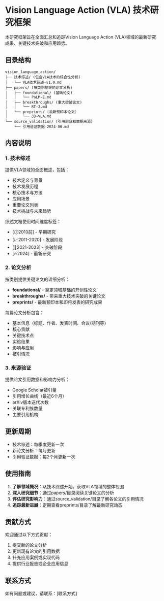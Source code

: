 # Vision Language Action (VLA) 技术研究框架

本研究框架旨在全面汇总和追踪Vision Language Action (VLA)领域的最新研究成果、关键技术突破和应用趋势。

## 目录结构

```
vision_language_action/
├── 技术综述/ (包含VLA技术的综合性分析)
│   └── VLA技术综述-v1.0.md
├── papers/ (按类别整理的论文分析)
│   ├── foundational/ (基础论文)
│   │   └── PaLM-E.md
│   ├── breakthroughs/ (重大突破论文)
│   │   └── RT-2.md
│   └── preprints/ (最新预印本论文)
│       └── 3D-VLA.md
└── source_validation/ (引用验证和数据来源)
    └── 引用验证数据-2024-06.md
```

## 内容说明

### 1. 技术综述

提供VLA领域的全面概述，包括：
- 技术定义与背景
- 技术发展历程
- 核心技术与方法
- 应用场景
- 重要论文列表
- 技术挑战与未来趋势

综述文档使用时间维度标签：
- [🕒2010前] - 早期研究
- [📈2011-2020] - 发展阶段
- [🚀2021-2023] - 突破阶段
- [🔥2024] - 最新研究

### 2. 论文分析

按类别提供关键论文的详细分析：
- **foundational/** - 奠定领域基础的开创性论文
- **breakthroughs/** - 带来重大技术突破的关键论文
- **preprints/** - 最新预印本和即将发表的研究成果

每篇论文分析包含：
- 基本信息（标题、作者、发表时间、会议/期刊等）
- 核心贡献
- 关键技术点
- 实验结果
- 影响与应用
- 被引情况

### 3. 来源验证

提供论文引用数据和影响力分析：
- Google Scholar被引量
- 引用增长曲线（最近6个月）
- arXiv版本迭代次数
- 关联专利族数量
- 主要引用机构

## 更新周期

- 技术综述：每季度更新一次
- 新论文分析：每月更新
- 引用验证数据：每2个月更新一次

## 使用指南

1. **了解领域概况**：从技术综述开始，获取VLA领域的整体视图
2. **深入研究细节**：通过papers/目录阅读关键论文的分析
3. **评估研究影响力**：通过source_validation/目录了解各论文的引用情况
4. **追踪最新进展**：定期查看preprints/目录了解最新研究动态

## 贡献方式

欢迎通过以下方式贡献：
1. 提交新的论文分析
2. 更新现有论文的引用数据
3. 补充应用案例或实现代码
4. 提供行业报告或企业应用信息

## 联系方式

如有问题或建议，请联系：[联系方式] 
